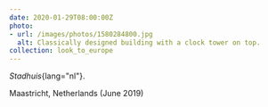 ```yaml
---
date: 2020-01-29T08:00:00Z
photo:
- url: /images/photos/1580284800.jpg
  alt: Classically designed building with a clock tower on top.
collection: look_to_europe
---
```

*Stadhuis*{lang="nl"}.

Maastricht, Netherlands (June 2019)
